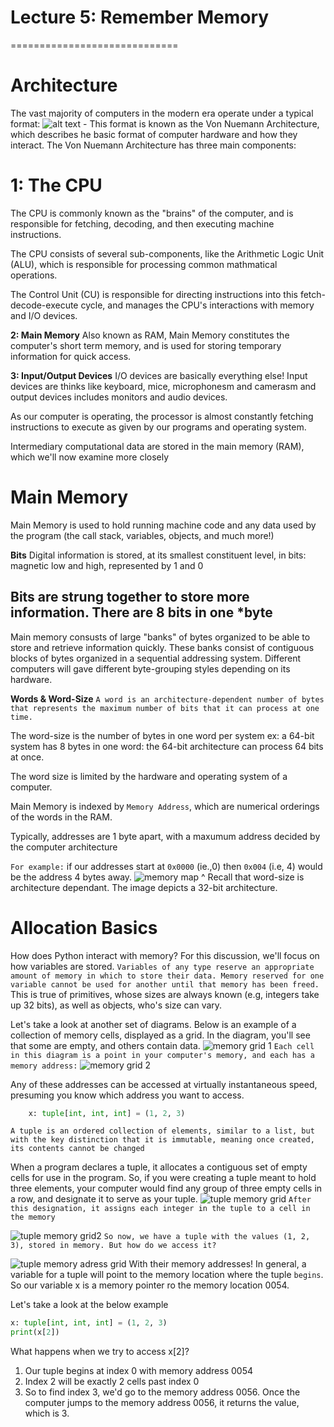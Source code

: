 # Lecture 5: Remember Memory
=============================

**Architecture**
================
The vast majority of computers in the modern era operate under a typical format: 
![alt text](image.png)
    - This format is known as the Von Nuemann Architecture, which describes he basic format of computer hardware and how they interact.
The Von Nuemann Architecture has three main components:

**1: The CPU**
==============
The CPU is commonly known as the "brains" of the computer, and is responsible for fetching, decoding, and then executing machine instructions.

The CPU consists of several sub-components, like the Arithmetic Logic Unit (ALU), which is responsible for processing common mathmatical operations.

The Control Unit (CU) is responsible for directing instructions into this fetch-decode-execute cycle, and manages the CPU's interactions with memory and I/O devices.

**2: Main Memory**
Also known as RAM, Main Memory constitutes the computer's short term memory, and is used for storing temporary information for quick access.

**3: Input/Output Devices**
I/O devices are basically everything else! Input devices are thinks like keyboard, mice, microphonesm and camerasm and output devices includes monitors and audio devices.

As our computer is operating, the processor is almost constantly fetching instructions to execute as given by our programs and operating system.

Intermediary computational data are stored in the main memory (RAM), which we'll now examine more closely

**Main Memory**
===============
Main Memory is used to hold running machine code and any data used by the program (the call stack, variables, objects, and much more!)

**Bits**
Digital information is stored, at its smallest constituent level, in bits:
magnetic low and high, represented by 1 and 0

Bits are strung together to store more information. There are 8 bits in one ***byte**
-----------------------
Main memory consusts of large "banks" of bytes organized to be able to store and retrieve information quickly.
These banks consist of contiguous blocks of bytes organized in a sequential addressing system.
Different computers will gave different byte-grouping styles depending on its hardware.

**Words & Word-Size**
`A word is an architecture-dependent number of bytes that represents the maximum number of bits that it can process at one time.`

The word-size is the number of bytes in one word per system
    ex: a 64-bit system has 8 bytes in one word: the 64-bit architecture can process 64 bits at once.

The word size is limited by the hardware and operating system of a computer.

Main Memory is indexed by `Memory Address`, which are numerical orderings of the words in the RAM.

Typically, addresses are 1 byte apart, with a maxumum address decided by the computer architecture

`For example:` if our addresses start at `0x0000` (ie.,0) then `0x004` (i.e, 4) would be the address 4 bytes away.
![memory map](image-1.png)
^ Recall that word-size is architecture dependant. The image depicts a 32-bit architecture.

**Allocation Basics**
=====================
How does Python interact with memory? For this discussion, we'll focus on how variables are stored.
`Variables of any type reserve an appropriate amount of memory in which to store their data. Memory reserved for one variable cannot be used for another until that memory has been freed.`
This is true of primitives, whose sizes are always known (e.g, integers take up 32 bits), as well as objects, who's size can vary.

Let's take a look at another set of diagrams.
Below is an example of a collection of memory cells, displayed as a grid. In the diagram, you'll see that some are empty, and others contain data.
![memory grid 1](image-2.png)
`Each cell in this diagram is a point in your computer's memory, and each has a memory address:`
![memory grid 2](image-3.png)

Any of these addresses can be accessed at virtually instantaneous speed, presuming you know which address you want to access.

```python
    x: tuple[int, int, int] = (1, 2, 3)
```
`A tuple is an ordered collection of elements, similar to a list, but with the key distinction that it is immutable, meaning once created, its contents cannot be changed`

When a program declares a tuple, it allocates a contiguous set of empty cells for use in the program. So, if you were creating a tuple meant to hold three elements, your computer would find any group of three empty cells in a row, and designate it to serve as your tuple.
![tuple memory grid](image-4.png)
`After this designation, it assigns each integer in the tuple to a cell in the memory`

![tuple memory grid2](image-5.png)
`So now, we have a tuple with the values (1, 2, 3), stored in memory. But how do we access it?`

![tuple memory adress grid](image-6.png)
With their memory addresses! In general, a variable for a tuple will point to the memory location where the tuple `begins`. So our variable x is a memory pointer ro the memory location 0054.

Let's take a look at the below example
```python
x: tuple[int, int, int] = (1, 2, 3)
print(x[2])
```
What happens when we try to access x[2]?
1. Our tuple begins at index 0 with memory address 0054
2. Index 2 will be exactly 2 cells past index 0
3. So to find index 3, we'd  go to the memory address 0056.
Once the computer jumps to the memory address 0056, it returns the value, which is 3.